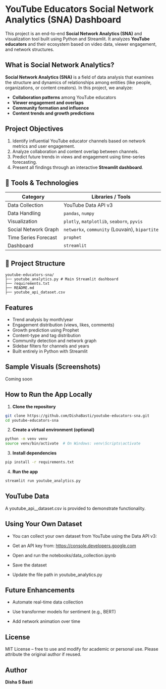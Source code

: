 # YouTube Educators Social Network Analytics (SNA) Dashboard

This project is an end-to-end **Social Network Analytics (SNA)** and visualization tool built using Python and Streamlit. It analyzes **YouTube educators** and their ecosystem based on video data, viewer engagement, and network structures.


## What is Social Network Analytics?

**Social Network Analytics (SNA)** is a field of data analysis that examines the structure and dynamics of relationships among entities (like people, organizations, or content creators). In this project, we analyze:

- **Collaboration patterns** among YouTube educators
- **Viewer engagement and overlaps**
- **Community formation and influence**
- **Content trends and growth predictions**


## Project Objectives

1. Identify influential YouTube educator channels based on network metrics and user engagement.
2. Analyze collaboration and content overlap between channels.
3. Predict future trends in views and engagement using time-series forecasting.
4. Present all findings through an interactive **Streamlit dashboard**.

## 🧰 Tools & Technologies

| Category             | Libraries / Tools                                |
|----------------------|--------------------------------------------------|
| Data Collection      | YouTube Data API v3                              |
| Data Handling        | `pandas`, `numpy`                                |
| Visualization        | `plotly`, `matplotlib`, `seaborn`, `pyvis`       |
| Social Network Graph | `networkx`, `community` (Louvain), `bipartite`   |
| Time Series Forecast | `prophet`                                        |
| Dashboard            | `streamlit`                                      |


## 📁 Project Structure
```
youtube-educators-sna/
├── youtube_analytics.py # Main Streamlit dashboard
├── requirements.txt
├── README.md
├── youtube_api_dataset.csv 
```

## Features

- Trend analysis by month/year
- Engagement distribution (views, likes, comments)
- Growth prediction using Prophet
- Content-type and tag distribution
- Community detection and network graph
- Sidebar filters for channels and years
- Built entirely in Python with Streamlit


## Sample Visuals (Screenshots)

Coming soon


## How to Run the App Locally

1. **Clone the repository**
```bash
git clone https://github.com/DishaBasti/youtube-educators-sna.git
cd youtube-educators-sna
```
2. **Create a virtual environment (optional)**

```bash
python -m venv venv
source venv/bin/activate  # On Windows: venv\Scripts\activate
```

3. **Install dependencies**

```bash
pip install -r requirements.txt
```

4. **Run the app**

```bash
streamlit run youtube_analytics.py
```

## YouTube Data
A youtube_api__dataset.csv is provided to demonstrate functionality.

## Using Your Own Dataset
- You can collect your own dataset from YouTube using the Data API v3:

- Get an API key from: https://console.developers.google.com

- Open and run the notebooks/data_collection.ipynb

- Save the dataset

- Update the file path in youtube_analytics.py

## Future Enhancements
 - Automate real-time data collection

 - Use transformer models for sentiment (e.g., BERT)

 - Add network animation over time

## License
MIT License – free to use and modify for academic or personal use. Please attribute the original author if reused.

## Author
**Disha S Basti**
